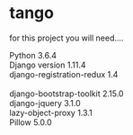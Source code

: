 # tango

for this project you will need....

Python 3.6.4 <br />
Django version 1.11.4 <br />
django-registration-redux 1.4 <br />      
django-bootstrap-toolkit 2.15.0 <br />
django-jquery 3.1.0 <br />
lazy-object-proxy 1.3.1 <br />
Pillow 5.0.0 <br />
 
